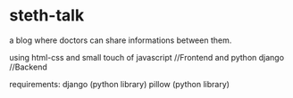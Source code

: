 # steth-talk


a blog where doctors can share informations between them.

using html-css and small touch of javascript //Frontend
and python django //Backend

requirements:
django (python library)
pillow (python library)

